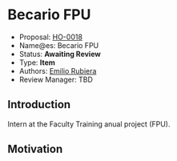 # Becario FPU

* Proposal: [HO-0018](0018-becario-fpu.md)
* Name@es: Becario FPU
* Status: **Awaiting Review**
* Type: **Item**
* Authors: [Emilio Rubiera](https://github.com/spitxa)
* Review Manager: TBD

## Introduction

Intern at the Faculty Training anual project (FPU). 

## Motivation
